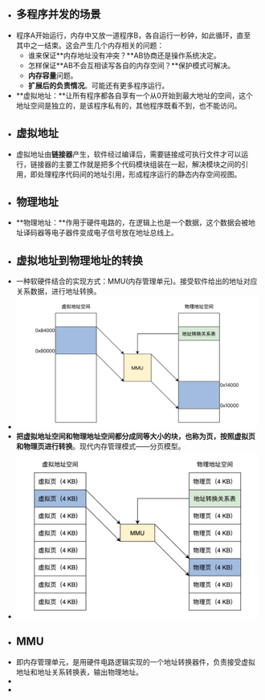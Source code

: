 - ## 多程序并发的场景
- 程序A开始运行，内存中又放一道程序B，各自运行一秒钟，如此循环，直至其中之一结束。这会产生几个内存相关的问题：
	- 谁来保证**内存地址没有冲突？**AB协商还是操作系统决定。
	- 怎样保证**AB不会互相读写各自的内存空间？**保护模式可解决。
	- **内存容量**问题。
	- **扩展后的负责情况**。可能还有更多程序运行。
- **虚拟地址：**让所有程序都各自享有一个从0开始到最大地址的空间，这个地址空间是独立的，是该程序私有的，其他程序既看不到，也不能访问。
- ## 虚拟地址
- 虚拟地址由**链接器**产生，软件经过编译后，需要链接成可执行文件才可以运行，链接器的主要工作就是把多个代码模块组装在一起，解决模块之间的引用，即处理程序代码间的地址引用，形成程序运行的静态内存空间视图。
- ## 物理地址
- **物理地址：**作用于硬件电路的，在逻辑上也是一个数据，这个数据会被地址译码器等电子器件变成电子信号放在地址总线上。
- ## 虚拟地址到物理地址的转换
- 一种软硬件结合的实现方式：MMU(内存管理单元)。接受软件给出的地址对应关系数据，进行地址转换。
- ![75be62b1edd5f28818ed602c8b03db2.png](../assets/75be62b1edd5f28818ed602c8b03db2_1679150524451_0.png)
- **把虚拟地址空间和物理地址空间都分成同等大小的块，也称为页，按照虚拟页和物理页进行转换**。现代内存管理模式——分页模型。
- ![d6ab66344cf1cde17f389aa47ae6084.png](../assets/d6ab66344cf1cde17f389aa47ae6084_1679150716275_0.png)
- ## MMU
- 即内存管理单元，是用硬件电路逻辑实现的一个地址转换器件，负责接受虚拟地址和地址关系转换表，输出物理地址。
-
-